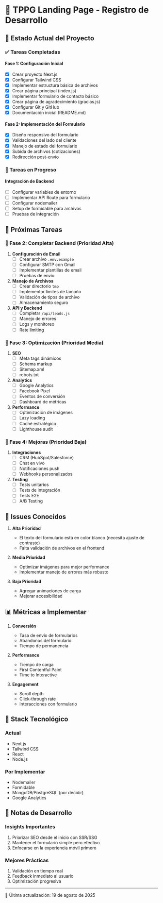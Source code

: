 # 📝 TPPG Landing Page - Registro de Desarrollo

## 🎯 Estado Actual del Proyecto

### ✅ Tareas Completadas

#### Fase 1: Configuración Inicial
- [x] Crear proyecto Next.js
- [x] Configurar Tailwind CSS
- [x] Implementar estructura básica de archivos
- [x] Crear página principal (index.js)
- [x] Implementar formulario de contacto básico
- [x] Crear página de agradecimiento (gracias.js)
- [x] Configurar Git y GitHub
- [x] Documentación inicial (README.md)

#### Fase 2: Implementación del Formulario
- [x] Diseño responsivo del formulario
- [x] Validaciones del lado del cliente
- [x] Manejo de estado del formulario
- [x] Subida de archivos (cotizaciones)
- [x] Redirección post-envío

### 🚧 Tareas en Progreso

#### Integración de Backend
- [ ] Configurar variables de entorno
- [ ] Implementar API Route para formulario
- [ ] Configurar nodemailer
- [ ] Setup de formidable para archivos
- [ ] Pruebas de integración

## 📅 Próximas Tareas

### 🔄 Fase 2: Completar Backend (Prioridad Alta)
1. **Configuración de Email**
   - [ ] Crear archivo `.env.example`
   - [ ] Configurar SMTP con Gmail
   - [ ] Implementar plantillas de email
   - [ ] Pruebas de envío

2. **Manejo de Archivos**
   - [ ] Crear directorio `tmp`
   - [ ] Implementar límites de tamaño
   - [ ] Validación de tipos de archivo
   - [ ] Almacenamiento seguro

3. **API y Backend**
   - [ ] Completar `/api/leads.js`
   - [ ] Manejo de errores
   - [ ] Logs y monitoreo
   - [ ] Rate limiting

### 🎯 Fase 3: Optimización (Prioridad Media)

1. **SEO**
   - [ ] Meta tags dinámicos
   - [ ] Schema markup
   - [ ] Sitemap.xml
   - [ ] robots.txt

2. **Analytics**
   - [ ] Google Analytics
   - [ ] Facebook Pixel
   - [ ] Eventos de conversión
   - [ ] Dashboard de métricas

3. **Performance**
   - [ ] Optimización de imágenes
   - [ ] Lazy loading
   - [ ] Caché estratégico
   - [ ] Lighthouse audit

### 🚀 Fase 4: Mejoras (Prioridad Baja)

1. **Integraciones**
   - [ ] CRM (HubSpot/Salesforce)
   - [ ] Chat en vivo
   - [ ] Notificaciones push
   - [ ] Webhooks personalizados

2. **Testing**
   - [ ] Tests unitarios
   - [ ] Tests de integración
   - [ ] Tests E2E
   - [ ] A/B Testing

## 🐛 Issues Conocidos

1. **Alta Prioridad**
   - El texto del formulario está en color blanco (necesita ajuste de contraste)
   - Falta validación de archivos en el frontend

2. **Media Prioridad**
   - Optimizar imágenes para mejor performance
   - Implementar manejo de errores más robusto

3. **Baja Prioridad**
   - Agregar animaciones de carga
   - Mejorar accesibilidad

## 📊 Métricas a Implementar

1. **Conversión**
   - Tasa de envío de formularios
   - Abandonos del formulario
   - Tiempo de permanencia

2. **Performance**
   - Tiempo de carga
   - First Contentful Paint
   - Time to Interactive

3. **Engagement**
   - Scroll depth
   - Click-through rate
   - Interacciones con formulario

## 🔧 Stack Tecnológico

### Actual
- Next.js
- Tailwind CSS
- React
- Node.js

### Por Implementar
- Nodemailer
- Formidable
- MongoDB/PostgreSQL (por decidir)
- Google Analytics

## 📝 Notas de Desarrollo

### Insights Importantes
1. Priorizar SEO desde el inicio con SSR/SSG
2. Mantener el formulario simple pero efectivo
3. Enfocarse en la experiencia móvil primero

### Mejores Prácticas
1. Validación en tiempo real
2. Feedback inmediato al usuario
3. Optimización progresiva

---

🔄 Última actualización: 19 de agosto de 2025
